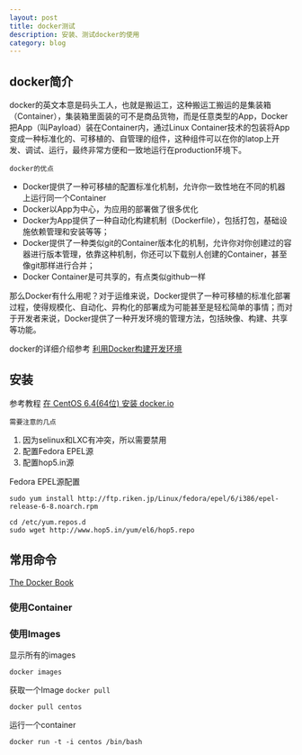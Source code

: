 ```yaml
---
layout: post
title: docker测试
description: 安装、测试docker的使用
category: blog
---
```


## docker简介
docker的英文本意是码头工人，也就是搬运工，这种搬运工搬运的是集装箱（Container），集装箱里面装的可不是商品货物，而是任意类型的App，Docker把App（叫Payload）装在Container内，通过Linux Container技术的包装将App变成一种标准化的、可移植的、自管理的组件，这种组件可以在你的latop上开发、调试、运行，最终非常方便和一致地运行在production环境下。

<code>docker的优点</code>

- Docker提供了一种可移植的配置标准化机制，允许你一致性地在不同的机器上运行同一个Container
- Docker以App为中心，为应用的部署做了很多优化
- Docker为App提供了一种自动化构建机制（Dockerfile），包括打包，基础设施依赖管理和安装等等；
- Docker提供了一种类似git的Container版本化的机制，允许你对你创建过的容器进行版本管理，依靠这种机制，你还可以下载别人创建的Container，甚至像git那样进行合并；
- Docker Container是可共享的，有点类似github一样

那么Docker有什么用呢？对于运维来说，Docker提供了一种可移植的标准化部署过程，使得规模化、自动化、异构化的部署成为可能甚至是轻松简单的事情；而对于开发者来说，Docker提供了一种开发环境的管理方法，包括映像、构建、共享等功能。

docker的详细介绍参考  [利用Docker构建开发环境](http://tech.uc.cn/?p=2726)

## 安装
参考教程 [在 CentOS 6.4(64位) 安装 docker.io](http://linux.cn/article-2440-1.html)

<code>需要注意的几点</code>

1. 因为selinux和LXC有冲突，所以需要禁用
2. 配置Fedora EPEL源
3. 配置hop5.in源

Fedora EPEL源配置

    sudo yum install http://ftp.riken.jp/Linux/fedora/epel/6/i386/epel-release-6-8.noarch.rpm

    cd /etc/yum.repos.d
    sudo wget http://www.hop5.in/yum/el6/hop5.repo

## 常用命令

[The Docker Book](../../download/docker/TheDockerBook_sample.pdf)

### 使用Container

### 使用Images

显示所有的images

	docker images

获取一个Image <code>docker pull</code>

	docker pull centos

运行一个container

	docker run -t -i centos /bin/bash

